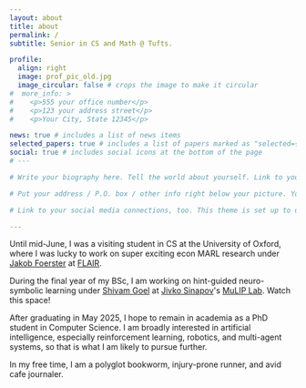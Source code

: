 ```yaml
---
layout: about
title: about
permalink: /
subtitle: Senior in CS and Math @ Tufts.

profile:
  align: right
  image: prof_pic_old.jpg
  image_circular: false # crops the image to make it circular
#  more_info: >
#    <p>555 your office number</p>
#    <p>123 your address street</p>
#    <p>Your City, State 12345</p>

news: true # includes a list of news items
selected_papers: true # includes a list of papers marked as "selected={true}"
social: true # includes social icons at the bottom of the page
# ---

# Write your biography here. Tell the world about yourself. Link to your favorite [subreddit](http://reddit.com). You can put a picture in, too. The code is already in, just name your picture `prof_pic.jpg` and put it in the `img/` folder.

# Put your address / P.O. box / other info right below your picture. You can also disable any of these elements by editing `profile` property of the YAML header of your `_pages/about.md`. Edit `_bibliography/papers.bib` and Jekyll will render your [publications page](/al-folio/publications/) automatically.

# Link to your social media connections, too. This theme is set up to use [Font Awesome icons](https://fontawesome.com/) and [Academicons](https://jpswalsh.github.io/academicons/), like the ones below. Add your Facebook, Twitter, LinkedIn, Google Scholar, or just disable all of them.

---
```


Until mid-June, I was a visiting student in CS at the University of Oxford, where I was lucky to work on super exciting econ MARL research under <a href='https://www.jakobfoerster.com/'>Jakob Foerster</a> at <a href='https://foersterlab.com/'>FLAIR</a>.

During the final year of my BSc, I am working on hint-guided neuro-symbolic learning under <a href='https://sites.google.com/view/shivam-goel/home'>Shivam Goel</a> at <a href='https://www.eecs.tufts.edu/~jsinapov/'>Jivko Sinapov</a>'s <a href='https://mulip.cs.tufts.edu/'>MuLIP Lab</a>. Watch this space!

After graduating in May 2025, I hope to remain in academia as a PhD student in Computer Science. I am broadly interested in artificial intelligence, especially reinforcement learning, robotics, and multi-agent systems, so that is what I am likely to pursue further.

In my free time, I am a polyglot bookworm, injury-prone runner, and avid cafe journaler.
